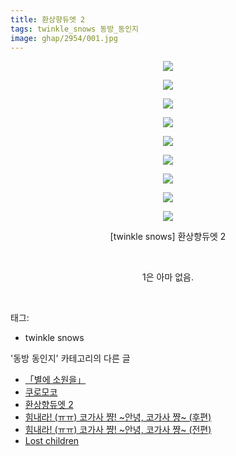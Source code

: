 ```yaml
---
title: 환상향듀엣 2
tags: twinkle_snows 동방_동인지
image: ghap/2954/001.jpg
---
```

<div class="article">
<p style="text-align: center; clear: none; float: none;"><img src="{{ site.nasurl }}/ghap/2954/001.jpg"/></p>
<p style="text-align: center; clear: none; float: none;"><img src="{{ site.nasurl }}/ghap/2954/002.jpg"/></p>
<p style="text-align: center; clear: none; float: none;"><img src="{{ site.nasurl }}/ghap/2954/003.jpg"/></p>
<p style="text-align: center; clear: none; float: none;"><img src="{{ site.nasurl }}/ghap/2954/004.jpg"/></p>
<p style="text-align: center; clear: none; float: none;"><img src="{{ site.nasurl }}/ghap/2954/005.jpg"/></p>
<p style="text-align: center; clear: none; float: none;"><img src="{{ site.nasurl }}/ghap/2954/006.jpg"/></p>
<p style="text-align: center; clear: none; float: none;"><img src="{{ site.nasurl }}/ghap/2954/007.jpg"/></p>
<p style="text-align: center; clear: none; float: none;"><img src="{{ site.nasurl }}/ghap/2954/008.jpg"/></p>
<p style="text-align: center; clear: none; float: none;"><img src="{{ site.nasurl }}/ghap/2954/009.jpg"/></p>
<p style="text-align: center; clear: none; float: none;">[twinkle snows] 환상향듀엣 2</p>
<p style="text-align: center; clear: none; float: none;"><br/></p>
<p style="text-align: center; clear: none; float: none;">1은 아마 없음.</p>
<p><br/></p>
</div><div class="tagTrail">
<p>태그: </p>
<ul>
<li>twinkle snows</li>
</ul>
</div><div class="another">
<p>'동방 동인지' 카테고리의 다른 글</p>
<ul>
<li><a href="/2016-12-20-ghap_2957">「별에 소원을」</a></li>
<li><a href="/2016-12-20-ghap_2956">쿠로모코</a></li>
<li><a href="/2016-12-20-ghap_2954">환상향듀엣 2</a></li>
<li><a href="/2016-12-20-ghap_2952">힘내라! (ㅠㅠ) 코가사 쨩! ~안녕, 코가사 쨩~ (후편)</a></li>
<li><a href="/2016-12-20-ghap_2951">힘내라! (ㅠㅠ) 코가사 쨩! ~안녕, 코가사 쨩~ (전편)</a></li>
<li><a href="/2016-12-19-ghap_2947">Lost children</a></li>
</ul>
</div><div class="cb_module cb_fluid">
<div class="cb_wrt cb_profile">
</div><!-- commentList close -->
</div>